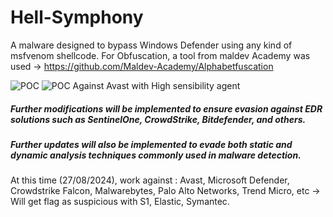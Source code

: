 # Hell-Symphony
A malware designed to bypass Windows Defender using any kind of msfvenom shellcode. For Obfuscation, a tool from maldev Academy was used -> https://github.com/Maldev-Academy/Alphabetfuscation

![POC](https://github.com/user-attachments/assets/58f608f3-4fcd-4447-b395-519ba50ada59)
![POC Against Avast with High sensibility agent](https://github.com/user-attachments/assets/ad05f244-704b-4fef-8751-5146d004950c)

##### Further modifications will be implemented to ensure evasion against EDR solutions such as SentinelOne, CrowdStrike, Bitdefender, and others.
##### Further updates will also be implemented to evade both static and dynamic analysis techniques commonly used in malware detection.
    
At this time (27/08/2024), work against : Avast, Microsoft Defender, Crowdstrike Falcon, Malwarebytes, Palo Alto Networks, Trend Micro, etc
-> Will get flag as suspicious with S1, Elastic, Symantec. 
